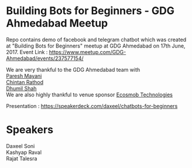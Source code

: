 # Building Bots for Beginners - GDG Ahmedabad Meetup
Repo contains demo of facebook and telegram chatbot which was created at "Building Bots for Beginners" meetup at GDG Ahmedabad on 17th June, 2017. 
Event Link : https://www.meetup.com/GDG-Ahmedabad/events/237577154/

We are very thankful to the GDG Ahmedabad team with <br>
<a href="https://www.facebook.com/paresh.mayani?ref=br_rs">Paresh Mayani</a><br>
<a href="https://www.facebook.com/chintan.h.rathod">Chintan Rathod</a><br>
<a href="https://www.facebook.com/dhuma1981?ref=br_rs">Dhumil Shah</a><br>
We are also highly thankful to venue sponsor <a href="https://www.facebook.com/profile.php?id=211159938915113">Ecosmob Technologies</a>

Presentation : https://speakerdeck.com/daxeel/chatbots-for-beginners

# Speakers
Daxeel Soni <br>
Kashyap Raval<br>
Rajat Talesra
